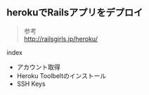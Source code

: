 
## herokuでRailsアプリをデプロイ

> 参考  
http://railsgirls.jp/heroku/

index
>   
* アカウント取得
* Heroku Toolbeltのインストール
* SSH Keys



